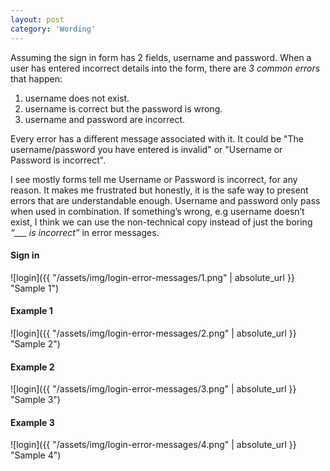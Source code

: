 ```yaml
---
layout: post
category: 'Wording'
---
```


Assuming the sign in form has 2 fields, username and password. When a user has entered incorrect details into the form, there are *3 common errors* that happen:

1. username does not exist.
2. username is correct but the password is wrong.
3. username and password are incorrect.

Every error has a different message associated with it. It could be "The username/password you have entered is invalid" or "Username or Password is incorrect".

I see mostly forms tell me Username or Password is incorrect, for any reason. It makes me frustrated but honestly, it is the safe way to present errors that are understandable enough. Username and password only pass when used in combination. If something’s wrong, e.g username doesn’t exist, I think we can use the non-technical copy instead of just the boring *“___ is incorrect”* in error messages.

#### Sign in
![login]({{ "/assets/img/login-error-messages/1.png" | absolute_url }} "Sample 1")

#### Example 1
![login]({{ "/assets/img/login-error-messages/2.png" | absolute_url }} "Sample 2")

#### Example 2
![login]({{ "/assets/img/login-error-messages/3.png" | absolute_url }} "Sample 3")

#### Example 3
![login]({{ "/assets/img/login-error-messages/4.png" | absolute_url }} "Sample 4")

